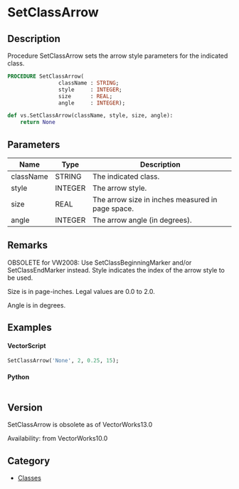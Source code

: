 # SetClassArrow

## Description
Procedure SetClassArrow sets the arrow style parameters for the indicated class.

```pascal
PROCEDURE SetClassArrow(
				className : STRING;
				style     : INTEGER;
				size      : REAL;
				angle     : INTEGER);
```

```python
def vs.SetClassArrow(className, style, size, angle):
    return None
```

## Parameters
|Name|Type|Description|
|---|---|---|
|className|STRING|The indicated class.|
|style|INTEGER|The arrow style.|
|size|REAL|The arrow size in inches measured in page space.|
|angle|INTEGER|The arrow angle (in degrees).|

## Remarks
OBSOLETE for VW2008: Use SetClassBeginningMarker and/or SetClassEndMarker instead.
Style indicates the index of the arrow style to be used.

Size is in page-inches. Legal values are 0.0 to 2.0.

Angle is in degrees.

## Examples
#### VectorScript ####
```pascal
SetClassArrow('None', 2, 0.25, 15);
```
#### Python ####
```python

```

## Version
SetClassArrow is obsolete as of VectorWorks13.0<P>


Availability: from VectorWorks10.0

## Category
* [Classes](../Categories/Classes.md)
